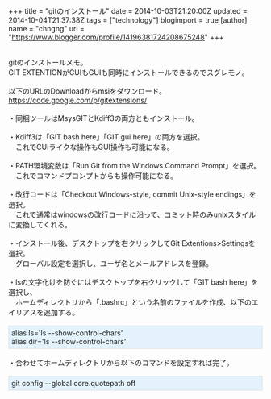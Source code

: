 +++
title = "gitのインストール"
date = 2014-10-03T21:20:00Z
updated = 2014-10-04T21:37:38Z
tags = ["technology"]
blogimport = true 
[author]
	name = "chngng"
	uri = "https://www.blogger.com/profile/14196381724208675248"
+++

<div dir="ltr" style="text-align: left;" trbidi="on"><br />gitのインストールメモ。<br />GIT EXTENTIONがCUIもGUIも同時にインストールできるのでスグレモノ。<br /><br />以下のURLのDownloadからmsiをダウンロード。<br /><a href="https://code.google.com/p/gitextensions/" target="_blank">https://code.google.com/p/gitextensions/</a><br /><br />・同梱ツールはMsysGITとKdiff3の両方ともインストール。<br /><br />・Kdiff3は「GIT bash here」「GIT gui here」の両方を選択。<br />　これでCUIライクな操作もGUI操作も可能になる。<br /><br />・PATH環境変数は「Run Git from the Windows Command Prompt」を選択。<br />　これでコマンドプロンプトからも操作可能になる。<br /><br />・改行コードは「Checkout Windows-style, commit Unix-style endings」を選択。<br />　これで通常はwindowsの改行コードに沿って、コミット時のみunixスタイルに変換してくれる。<br /><br />・インストール後、デスクトップを右クリックしてGit Extentions&gt;Settingsを選択。<br />　グローバル設定を選択し、ユーザ名とメールアドレスを登録。<br /><br />・lsの文字化けを防ぐにはデスクトップを右クリックして「GIT bash here」を選択し、<br />　ホームディレクトリから「.bashrc」という名前のファイルを作成、以下のエイリアスを追加する。<br /><br /><div style="background-color: #e3f2fb; border: 1px dotted #CCCCCC; padding: 5px;">alias ls='ls --show-control-chars'<br />alias dir='ls --show-control-chars'</div><br />・合わせてホームディレクトリから以下のコマンドを設定すれば完了。<br /><br /><div style="background-color: #e3f2fb; border: 1px dotted #CCCCCC; padding: 5px;">git config --global core.quotepath off</div></div>
